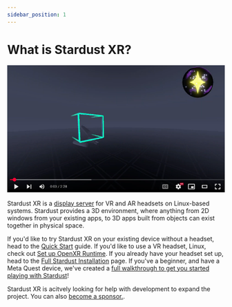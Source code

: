 ```yaml
---
sidebar_position: 1
---
```


# What is Stardust XR?  
[![Stardust XR Demo Reel](/img/docs/sizzlethumb.png)](https://www.youtube.com/watch?v=v2WblwbaLaA)

Stardust XR is a [display server](https://itsfoss.com/display-server/) for VR and AR headsets on Linux-based systems. Stardust provides a 3D environment, where anything from 2D windows from your existing apps, to 3D apps built from objects can exist together in physical space. 


If you'd like to try Stardust XR on your existing device without a headset, head to the [Quick Start](Quickstart) guide. If you'd like to use a VR headset, Linux, check out [Set up OpenXR Runtime](setup-openxr). If you already have your headset set up, head to the [Full Stardust Installation](manual) page. If you've a beginner, and have a Meta Quest device, we've created a [full walkthrough to get you started playing with Stardust](quest-3-setup)!

Stardust XR is acitvely looking for help with development to expand the project. You can also [become a sponsor.](https://github.com/sponsors/technobaboo). 
